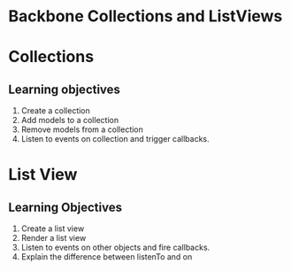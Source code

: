 # Backbone Collections and ListViews


# Collections
## Learning objectives
1. Create a collection
2. Add models to a collection
3. Remove models from a collection
4. Listen to events on collection and trigger callbacks.

# List View
## Learning Objectives
1. Create a list view
2. Render a list view
3. Listen to events on other objects and fire callbacks.
4. Explain the difference between listenTo and on


